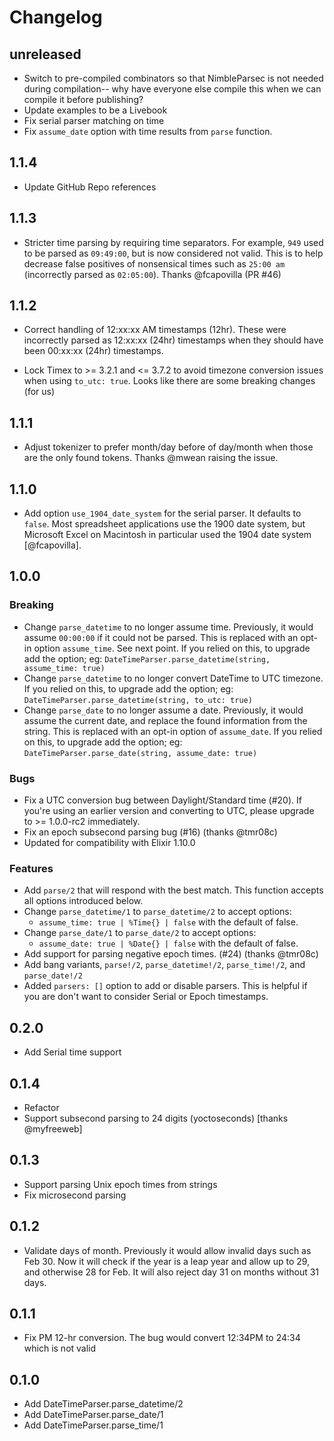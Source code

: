 # Changelog

## unreleased

- Switch to pre-compiled combinators so that NimbleParsec is not needed during
  compilation-- why have everyone else compile this when we can compile it
  before publishing?
- Update examples to be a Livebook
- Fix serial parser matching on time
- Fix `assume_date` option with time results from `parse` function.

## 1.1.4

- Update GitHub Repo references

## 1.1.3

- Stricter time parsing by requiring time separators. For example, `949` used to
  be parsed as `09:49:00`, but is now considered not valid. This is to help
  decrease false positives of nonsensical times such as `25:00 am` (incorrectly
  parsed as `02:05:00`). Thanks @fcapovilla (PR #46)

## 1.1.2

- Correct handling of 12:xx:xx AM timestamps (12hr). These were incorrectly
    parsed as 12:xx:xx (24hr) timestamps when they should have been 00:xx:xx
    (24hr) timestamps.

- Lock Timex to >= 3.2.1 and <= 3.7.2 to avoid timezone conversion issues when
  using `to_utc: true`. Looks like there are some breaking changes (for us)

## 1.1.1

- Adjust tokenizer to prefer month/day before of day/month when those are the
    only found tokens. Thanks @mwean raising the issue.

## 1.1.0

- Add option `use_1904_date_system` for the serial parser. It defaults to
    `false`. Most spreadsheet applications use the 1900 date system, but
    Microsoft Excel on Macintosh in particular used the 1904 date system
    [@fcapovilla].

## 1.0.0

### Breaking

- Change `parse_datetime` to no longer assume time. Previously, it
    would assume `00:00:00` if it could not be parsed. This is replaced with an
    opt-in option `assume_time`. See next point. If you relied on this, to
    upgrade add the option; eg: `DateTimeParser.parse_datetime(string,
    assume_time: true)`
- Change `parse_datetime` to no longer convert DateTime to UTC
    timezone. If you relied on this, to upgrade add the option; eg:
    `DateTimeParser.parse_datetime(string, to_utc: true)`
- Change `parse_date` to no longer assume a date. Previously, it
    would assume the current date, and replace the found information from the
    string. This is replaced with an opt-in option of `assume_date`. If you
    relied on this, to upgrade add the option; eg:
    `DateTimeParser.parse_date(string, assume_date: true)`

### Bugs

- Fix a UTC conversion bug between Daylight/Standard time (#20). If you're
    using an earlier version and converting to UTC, please upgrade to >=
    1.0.0-rc2 immediately.
- Fix an epoch subsecond parsing bug (#16) (thanks @tmr08c)
- Updated for compatibility with Elixir 1.10.0

### Features

- Add `parse/2` that will respond with the best match. This function accepts all
    options introduced below.
- Change `parse_datetime/1` to `parse_datetime/2` to accept options:
  - `assume_time: true | %Time{} | false` with the default of false.
- Change `parse_date/1` to `parse_date/2` to accept options:
  - `assume_date: true | %Date{} | false` with the default of false.
- Add support for parsing negative epoch times. (#24) (thanks @tmr08c)
- Add bang variants, `parse!/2`, `parse_datetime!/2`, `parse_time!/2`, and
    `parse_date!/2`
- Added `parsers: []` option to add or disable parsers. This is helpful if you
    are don't want to consider Serial or Epoch timestamps.

## 0.2.0

- Add Serial time support

## 0.1.4

- Refactor
- Support subsecond parsing to 24 digits (yoctoseconds) [thanks @myfreeweb]

## 0.1.3

- Support parsing Unix epoch times from strings
- Fix microsecond parsing

## 0.1.2

- Validate days of month. Previously it would allow invalid days such as Feb 30.
  Now it will check if the year is a leap year and allow up to 29, and otherwise
  28 for Feb. It will also reject day 31 on months without 31 days.

## 0.1.1

- Fix PM 12-hr conversion. The bug would convert 12:34PM to 24:34 which is
  not valid

## 0.1.0

- Add DateTimeParser.parse_datetime/2
- Add DateTimeParser.parse_date/1
- Add DateTimeParser.parse_time/1
